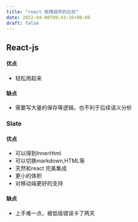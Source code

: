 ```yaml
---
title: "react 拖拽组件的比较"
date: 2022-04-08T09:43:16+08:00
draft: false
---
```


## React-js

#### 优点
* 轻松用起来
#### 缺点
* 需要写大量的保存等逻辑，也不利于后续语义分析


### Slate
#### 优点
* 可以得到InnerHtml
* 可以切换markdown,HTML等
* 天然和react 完美集成
* 更小的体积
* 对移动端更好的支持

#### 缺点
* 上手难一点，被低级错误卡了两天
